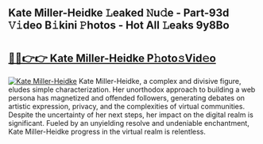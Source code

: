 ## Kate Miller-Heidke 𝙻eaked 𝙽u𝚍e - Part-93d 𝚅𝚒deo B𝚒kini 𝙿hotos - Hot All 𝙻eaks 9y8Bo

# <h2><a href="http://ld17fp.urlbe.top/?page=Kate+Miller-Heidke">🔗🔗👉👉 Kate Miller-Heidke P𝚑oto𝚜Vid𝚎o</a></h2>

[![Kate Miller-Heidke](https://i.imgur.com/eBuTRDB.gif)](http://ld17fp.urlbe.top/?page=Kate+Miller-Heidke)
Kate Miller-Heidke, a complex and divisive figure, eludes simple characterization. Her unorthodox approach to building a web persona has magnetized and offended followers, generating debates on artistic expression, privacy, and the complexities of virtual communities. Despite the uncertainty of her next steps, her impact on the digital realm is significant. Fueled by an unyielding resolve and undeniable enchantment, Kate Miller-Heidke progress in the virtual realm is relentless.
